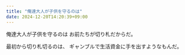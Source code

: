 ```yaml
---
title: "俺達大人が子供を守るのは"
date: 2024-12-20T14:20:39+09:00
---
```

俺達大人が子供を守るのは
お前たちが切り札だからだ。

最初から切り札切るのは、
ギャンブルで生活資金に手を出すようなもんだ。
